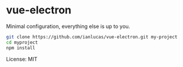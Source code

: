 # vue-electron

Minimal configuration, everything else is up to you.

```bash
git clone https://github.com/ianlucas/vue-electron.git my-project
cd myproject
npm install
```

License: MIT